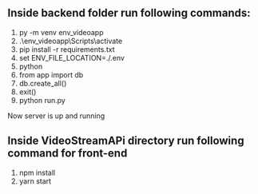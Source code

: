Inside backend folder run following commands:
--------------------------------------------
1. py -m venv env_videoapp
2. .\env_videoapp\Scripts\activate
3. pip install -r requirements.txt
4. set ENV_FILE_LOCATION=./.env
5. python
6. from app import db
7. db.create_all()
8. exit()
9. python run.py

Now server is up and running

Inside VideoStreamAPi directory run following command for front-end
------------------------------------------------------------------
1. npm install
2. yarn start

